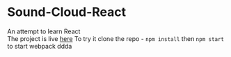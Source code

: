 # Sound-Cloud-React
An attempt to learn React<br/>
The project is live [here](http://soundreact.surge.sh/)
To try it clone the repo - `npm install` then `npm start` to start webpack 
ddda
